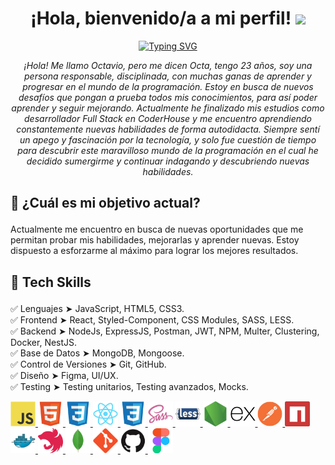 <h1 align="center">
  ¡Hola, bienvenido/a a mi perfil!
  <img src="https://media.giphy.com/media/hvRJCLFzcasrR4ia7z/giphy.gif" width=28>
</h1>
<p align="center">
  <a href="https://git.io/typing-svg"><img src="https://readme-typing-svg.herokuapp.com?font=Fira+Code&duration=4500&pause=100&color=1BFF00&background=7BFF4900&center=true&vCenter=true&width=435&lines=Octavio+Recabarren;Full-Stack+Developer;Certified+Tech+Developer+Student" alt="Typing SVG" /></a>
</p>
<p align="center"><em>¡Hola! Me llamo Octavio, pero me dicen Octa, tengo 23 años, soy una persona responsable, disciplinada, con muchas ganas de aprender y progresar en el mundo de la programación. Estoy en busca de nuevos desafíos que pongan a prueba todos mis conocimientos, para así poder aprender y seguir mejorando. Actualmente he finalizado mis estudios como desarrollador Full Stack en CoderHouse y me encuentro aprendiendo constantemente nuevas habilidades de forma autodidacta.
Siempre sentí un apego y fascinación por la tecnología, y solo fue cuestión de tiempo para descubrir este maravilloso mundo de la programación en el cual he decidido sumergirme y continuar indagando y descubriendo nuevas habilidades.</em>

<p align="center">

## 📌 ¿Cuál es mi objetivo actual?</p>

Actualmente me encuentro en busca de nuevas oportunidades que me permitan probar mis habilidades, mejorarlas y aprender nuevas.
Estoy dispuesto a esforzarme al máximo para lograr los mejores resultados.

<p align="center">

## 📌 Tech Skills</p>

✅ Lenguajes ➤ JavaScript, HTML5, CSS3.
<br>
✅ Frontend ➤ React, Styled-Component, CSS Modules, SASS, LESS.
<br>
✅ Backend ➤ NodeJs, ExpressJS, Postman, JWT, NPM, Multer, Clustering, Docker, NestJS.
<br>
✅ Base de Datos ➤ MongoDB, Mongoose.
<br>
✅ Control de Versiones ➤ Git, GitHub.
<br>
✅ Diseño ➤ Figma, UI/UX.
<br>
✅ Testing ➤ Testing unitarios, Testing avanzados, Mocks.
<br>

<p alingn="center">
  <a href="https://developer.mozilla.org/en-US/docs/Web/JavaScript" target="_blank" rel="noreferrer">
  <img src="https://raw.githubusercontent.com/devicons/devicon/master/icons/javascript/javascript-original.svg" alt="javascript" width="40" height="40"/>
</a>
  <a href="https://developer.mozilla.org/en-US/docs/Web/HTML" target="_blank" rel="noreferrer">
  <img src="https://raw.githubusercontent.com/devicons/devicon/master/icons/html5/html5-original.svg" alt="html5" width="40" height="40"/>
</a>
<a href="https://developer.mozilla.org/en-US/docs/Web/CSS" target="_blank" rel="noreferrer">
  <img src="https://raw.githubusercontent.com/devicons/devicon/master/icons/css3/css3-original.svg" alt="css3" width="40" height="40"/>
</a>
<a href="https://reactjs.org/" target="_blank" rel="noreferrer">
  <img src="https://raw.githubusercontent.com/devicons/devicon/master/icons/react/react-original.svg" alt="react" width="40" height="40"/>
</a>
<a href="https://github.com/css-modules/css-modules" target="_blank" rel="noreferrer">
  <img src="https://raw.githubusercontent.com/devicons/devicon/master/icons/css3/css3-original.svg" alt="css3" width="40" height="40"/>
</a>
<a href="https://sass-lang.com/" target="_blank" rel="noreferrer">
  <img src="https://raw.githubusercontent.com/devicons/devicon/master/icons/sass/sass-original.svg" alt="sass" width="40" height="40"/>
</a>
<a href="https://lesscss.org/" target="_blank" rel="noreferrer">
  <img src="https://raw.githubusercontent.com/devicons/devicon/master/icons/less/less-original.svg" alt="less" width="40" height="40"/>
</a>
<a href="https://nodejs.org/en/" target="_blank" rel="noreferrer">
  <img src="https://raw.githubusercontent.com/devicons/devicon/master/icons/nodejs/nodejs-original.svg" alt="nodejs" width="40" height="40"/>
</a>
<a href="https://expressjs.com/" target="_blank" rel="noreferrer">
  <img src="https://raw.githubusercontent.com/devicons/devicon/master/icons/express/express-original.svg" alt="express" width="40" height="40"/>
</a>
<a href="https://www.postman.com/" target="_blank" rel="noreferrer">
  <img src="https://raw.githubusercontent.com/devicons/devicon/master/icons/postman/postman-original.svg" alt="postman" width="40" height="40"/>
</a>
<a href="https://www.npmjs.com/" target="_blank" rel="noreferrer">
  <img src="https://raw.githubusercontent.com/devicons/devicon/master/icons/npm/npm-original.svg" alt="npm" width="40" height="40"/>
</a>
<a href="https://www.docker.com/" target="_blank" rel="noreferrer">
  <img src="https://raw.githubusercontent.com/devicons/devicon/master/icons/docker/docker-original.svg" alt="docker" width="40" height="40"/>
</a>
<a href="https://nestjs.com/" target="_blank" rel="noreferrer">
  <img src="https://raw.githubusercontent.com/devicons/devicon/master/icons/nestjs/nestjs-plain.svg" alt="nestjs" width="40" height="40"/>
</a>
<a href="https://www.mongodb.com/" target="_blank" rel="noreferrer">
  <img src="https://raw.githubusercontent.com/devicons/devicon/master/icons/mongodb/mongodb-original.svg" alt="mongodb" width="40" height="40"/>
</a>
<a href="https://git-scm.com/" target="_blank" rel="noreferrer">
  <img src="https://raw.githubusercontent.com/devicons/devicon/master/icons/git/git-original.svg" alt="git" width="40" height="40"/>
</a>
<a href="https://github.com/" target="_blank" rel="noreferrer">
  <img src="https://raw.githubusercontent.com/devicons/devicon/master/icons/github/github-original.svg" alt="github" width="40" height="40"/>
</a>
<a href="https://www.figma.com/" target="_blank" rel="noreferrer">
  <img src="https://raw.githubusercontent.com/devicons/devicon/master/icons/figma/figma-original.svg" alt="figma" width="40" height="40"/>
</a>

</p>



